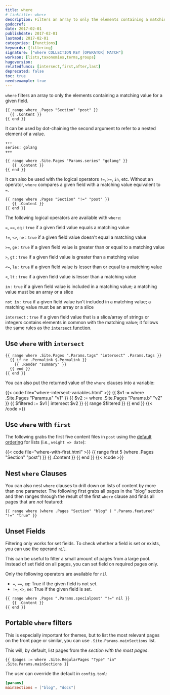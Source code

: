 ```yaml
---
title: where
# linktitle: where
description: Filters an array to only the elements containing a matching value for a given field.
godocref:
date: 2017-02-01
publishdate: 2017-02-01
lastmod: 2017-02-01
categories: [functions]
keywords: [filtering]
signature: ["where COLLECTION KEY [OPERATOR] MATCH"]
workson: [lists,taxonomies,terms,groups]
hugoversion:
relatedfuncs: [intersect,first,after,last]
deprecated: false
toc: true
needsexample: true
---
```


`where` filters an array to only the elements containing a matching value for a given field.

```go-html-template
{{ range where .Pages "Section" "post" }}
  {{ .Content }}
{{ end }}
```

It can be used by dot-chaining the second argument to refer to a nested element of a value.

```
+++
series: golang
+++
```

```go-html-template
{{ range where .Site.Pages "Params.series" "golang" }}
   {{ .Content }}
{{ end }}
```

It can also be used with the logical operators `!=`, `>=`, `in`, etc. Without an operator, `where` compares a given field with a matching value equivalent to `=`.

```go-html-template
{{ range where .Pages "Section" "!=" "post" }}
   {{ .Content }}
{{ end }}
```

The following logical operators are available with `where`:

`=`, `==`, `eq`
: `true` if a given field value equals a matching value

`!=`, `<>`, `ne`
: `true` if a given field value doesn't equal a matching value

`>=`, `ge`
: `true` if a given field value is greater than or equal to a matching value

`>`, `gt`
: `true` if a given field value is greater than a matching value

`<=`, `le`
: `true` if a given field value is lesser than or equal to a matching value

`<`, `lt`
: `true` if a given field value is lesser than a matching value

`in`
: `true` if a given field value is included in a matching value; a matching value must be an array or a slice

`not in`
: `true` if a given field value isn't included in a matching value; a matching value must be an array or a slice

`intersect`
: `true` if a given field value that is a slice/array of strings or integers contains elements in common with the matching value; it follows the same rules as the [`intersect` function][intersect].

## Use `where` with `intersect`

```go-html-template
{{ range where .Site.Pages ".Params.tags" "intersect" .Params.tags }}
  {{ if ne .Permalink $.Permalink }}
    {{ .Render "summary" }}
  {{ end }}
{{ end }}
```

You can also put the returned value of the `where` clauses into a variable:

{{< code file="where-intersect-variables.html" >}}
{{ $v1 := where .Site.Pages "Params.a" "v1" }}
{{ $v2 := where .Site.Pages "Params.b" "v2" }}
{{ $filtered := $v1 | intersect $v2 }}
{{ range $filtered }}
{{ end }}
{{< /code >}}

## Use `where` with `first`

The following grabs the first five content files in `post` using the [default ordering](/templates/lists/) for lists (i.e., `weight => date`):

{{< code file="where-with-first.html" >}}
{{ range first 5 (where .Pages "Section" "post") }}
   {{ .Content }}
{{ end }}
{{< /code >}}

## Nest `where` Clauses

You can also nest `where` clauses to drill down on lists of content by more than one parameter. The following first grabs all pages in the "blog" section and then ranges through the result of the first `where` clause and finds all pages that are *not* featured:

```go-html-template
{{ range where (where .Pages "Section" "blog" ) ".Params.featured" "!=" "true" }}
```

## Unset Fields

Filtering only works for set fields. To check whether a field is set or exists, you can use the operand `nil`.

This can be useful to filter a small amount of pages from a large pool. Instead of set field on all pages, you can set field on required pages only.

Only the following operators are available for `nil`

* `=`, `==`, `eq`: True if the given field is not set.
* `!=`, `<>`, `ne`: True if the given field is set.

```go-html-template
{{ range where .Pages ".Params.specialpost" "!=" nil }}
   {{ .Content }}
{{ end }}
```

## Portable `where` filters

This is especially important for themes, but to list the most relevant pages on the front page or similar, you can use `.Site.Params.mainSections` list.

This will, by default, list pages from the _section with the most pages_.

```go-html-template
{{ $pages := where .Site.RegularPages "Type" "in" .Site.Params.mainSections }}
```

The user can override the default in `config.toml`:

```toml
[params]
mainSections = ["blog", "docs"]
```

[intersect]: /functions/intersect/
